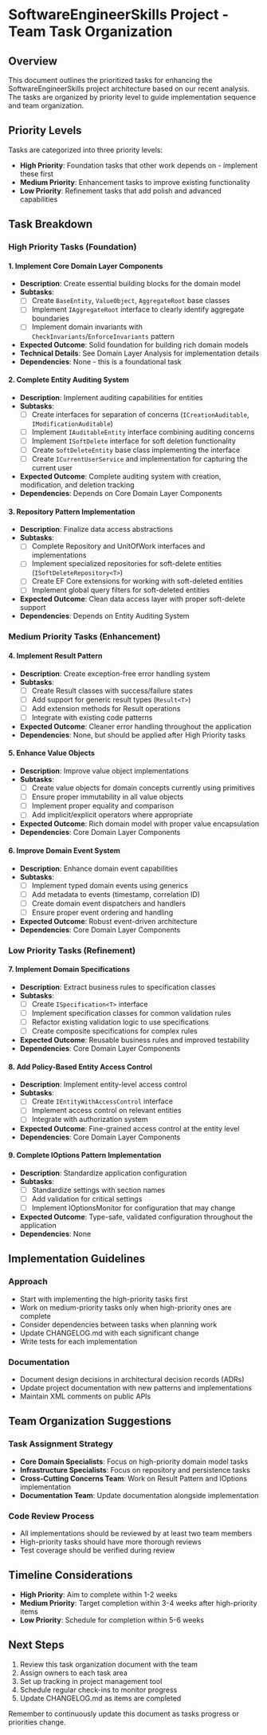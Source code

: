 # SoftwareEngineerSkills Project - Team Task Organization

## Overview

This document outlines the prioritized tasks for enhancing the SoftwareEngineerSkills project architecture based on our recent analysis. The tasks are organized by priority level to guide implementation sequence and team organization.

## Priority Levels

Tasks are categorized into three priority levels:

- **High Priority**: Foundation tasks that other work depends on - implement these first
- **Medium Priority**: Enhancement tasks to improve existing functionality 
- **Low Priority**: Refinement tasks that add polish and advanced capabilities

## Task Breakdown

### High Priority Tasks (Foundation)

#### 1. Implement Core Domain Layer Components
- **Description**: Create essential building blocks for the domain model
- **Subtasks**:
  - [ ] Create `BaseEntity`, `ValueObject`, `AggregateRoot` base classes
  - [ ] Implement `IAggregateRoot` interface to clearly identify aggregate boundaries
  - [ ] Implement domain invariants with `CheckInvariants`/`EnforceInvariants` pattern
- **Expected Outcome**: Solid foundation for building rich domain models
- **Technical Details**: See Domain Layer Analysis for implementation details
- **Dependencies**: None - this is a foundational task

#### 2. Complete Entity Auditing System
- **Description**: Implement auditing capabilities for entities
- **Subtasks**:
  - [ ] Create interfaces for separation of concerns (`ICreationAuditable`, `IModificationAuditable`)
  - [ ] Implement `IAuditableEntity` interface combining auditing concerns
  - [ ] Implement `ISoftDelete` interface for soft deletion functionality  
  - [ ] Create `SoftDeleteEntity` base class implementing the interface
  - [ ] Create `ICurrentUserService` and implementation for capturing the current user
- **Expected Outcome**: Complete auditing system with creation, modification, and deletion tracking
- **Dependencies**: Depends on Core Domain Layer Components

#### 3. Repository Pattern Implementation
- **Description**: Finalize data access abstractions
- **Subtasks**:
  - [ ] Complete Repository and UnitOfWork interfaces and implementations
  - [ ] Implement specialized repositories for soft-delete entities (`ISoftDeleteRepository<T>`)
  - [ ] Create EF Core extensions for working with soft-deleted entities
  - [ ] Implement global query filters for soft-deleted entities
- **Expected Outcome**: Clean data access layer with proper soft-delete support
- **Dependencies**: Depends on Entity Auditing System

### Medium Priority Tasks (Enhancement)

#### 4. Implement Result Pattern
- **Description**: Create exception-free error handling system
- **Subtasks**:
  - [ ] Create Result classes with success/failure states
  - [ ] Add support for generic result types (`Result<T>`)
  - [ ] Add extension methods for Result operations
  - [ ] Integrate with existing code patterns
- **Expected Outcome**: Cleaner error handling throughout the application
- **Dependencies**: None, but should be applied after High Priority tasks

#### 5. Enhance Value Objects
- **Description**: Improve value object implementations
- **Subtasks**:
  - [ ] Create value objects for domain concepts currently using primitives
  - [ ] Ensure proper immutability in all value objects
  - [ ] Implement proper equality and comparison
  - [ ] Add implicit/explicit operators where appropriate
- **Expected Outcome**: Rich domain model with proper value encapsulation
- **Dependencies**: Core Domain Layer Components

#### 6. Improve Domain Event System
- **Description**: Enhance domain event capabilities
- **Subtasks**:
  - [ ] Implement typed domain events using generics
  - [ ] Add metadata to events (timestamp, correlation ID)
  - [ ] Create domain event dispatchers and handlers
  - [ ] Ensure proper event ordering and handling
- **Expected Outcome**: Robust event-driven architecture
- **Dependencies**: Core Domain Layer Components

### Low Priority Tasks (Refinement)

#### 7. Implement Domain Specifications
- **Description**: Extract business rules to specification classes
- **Subtasks**:
  - [ ] Create `ISpecification<T>` interface
  - [ ] Implement specification classes for common validation rules
  - [ ] Refactor existing validation logic to use specifications
  - [ ] Create composite specifications for complex rules
- **Expected Outcome**: Reusable business rules and improved testability
- **Dependencies**: Core Domain Layer Components

#### 8. Add Policy-Based Entity Access Control
- **Description**: Implement entity-level access control
- **Subtasks**:
  - [ ] Create `IEntityWithAccessControl` interface
  - [ ] Implement access control on relevant entities
  - [ ] Integrate with authorization system
- **Expected Outcome**: Fine-grained access control at the entity level
- **Dependencies**: Core Domain Layer Components

#### 9. Complete IOptions Pattern Implementation
- **Description**: Standardize application configuration
- **Subtasks**:
  - [ ] Standardize settings with section names
  - [ ] Add validation for critical settings
  - [ ] Implement IOptionsMonitor for configuration that may change
- **Expected Outcome**: Type-safe, validated configuration throughout the application
- **Dependencies**: None

## Implementation Guidelines

### Approach
- Start with implementing the high-priority tasks first
- Work on medium-priority tasks only when high-priority ones are complete
- Consider dependencies between tasks when planning work
- Update CHANGELOG.md with each significant change
- Write tests for each implementation

### Documentation
- Document design decisions in architectural decision records (ADRs)
- Update project documentation with new patterns and implementations
- Maintain XML comments on public APIs

## Team Organization Suggestions

### Task Assignment Strategy
- **Core Domain Specialists**: Focus on high-priority domain model tasks
- **Infrastructure Specialists**: Focus on repository and persistence tasks
- **Cross-Cutting Concerns Team**: Work on Result Pattern and IOptions implementation
- **Documentation Team**: Update documentation alongside implementation

### Code Review Process
- All implementations should be reviewed by at least two team members
- High-priority tasks should have more thorough reviews
- Test coverage should be verified during review

## Timeline Considerations

- **High Priority**: Aim to complete within 1-2 weeks
- **Medium Priority**: Target completion within 3-4 weeks after high-priority items
- **Low Priority**: Schedule for completion within 5-6 weeks

## Next Steps

1. Review this task organization document with the team
2. Assign owners to each task area
3. Set up tracking in project management tool
4. Schedule regular check-ins to monitor progress
5. Update CHANGELOG.md as items are completed

Remember to continuously update this document as tasks progress or priorities change.
